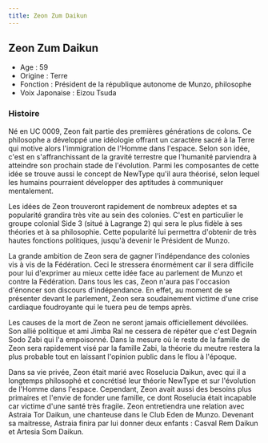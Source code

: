 ```yaml
---
title: Zeon Zum Daikun
---
```


Zeon Zum Daikun
---------------





* Age : 59
* Origine : Terre
* Fonction : Président de la république autonome de Munzo, philosophe
* Voix Japonaise : Eizou Tsuda


### Histoire


Né en UC 0009, Zeon fait partie des premières générations de colons. Ce philosophe a développé une idéologie offrant un caractère sacré à la Terre qui motive alors l'immigration de l'Homme dans l'espace. Selon son idée, c'est en s'affranchissant de la gravité terrestre que l'humanité parviendra à atteindre son prochain stade de l'évolution. Parmi les composantes de cette idée se trouve aussi le concept de NewType qu'il aura théorisé, selon lequel les humains pourraient développer des aptitudes à communiquer mentalement. 


Les idées de Zeon trouveront rapidement de nombreux adeptes et sa popularité grandira très vite au sein des colonies. C'est en particulier le groupe colonial Side 3 (situé à Lagrange 2) qui sera le plus fidèle à ses théories et à sa philosophie. Cette popularité lui permettra d'obtenir de très hautes fonctions politiques, jusqu'à devenir le Président de Munzo. 


La grande ambition de Zeon sera de gagner l'indépendance des colonies vis à vis de la Fédération. Ceci le stressera énormément car il sera difficile pour lui d'exprimer au mieux cette idée face au parlement de Munzo et contre la Fédération. Dans tous les cas, Zeon n'aura pas l'occasion d'énoncer son discours d'indépendance. En effet, au moment de se présenter devant le parlement, Zeon sera soudainement victime d'une crise cardiaque foudroyante qui le tuera peu de temps après. 


Les causes de la mort de Zeon ne seront jamais officiellement dévoilées. Son allié politique et ami Jimba Ral ne cessera de répéter que c'est Degwin Sodo Zabi qui l'a empoisonné. Dans la mesure où le reste de la famille de Zeon sera rapidement visé par la famille Zabi, la théorie du meutre restera la plus probable tout en laissant l'opinion public dans le flou à l'époque. 


Dans sa vie privée, Zeon était marié avec Roselucia Daikun, avec qui il a longtemps philosophé et concrétisé leur théorie NewType et sur l'évolution de l'Homme dans l'espace. Cependant, Zeon avait aussi des besoins plus primaires et l'envie de fonder une famille, ce dont Roselucia était incapable car victime d'une santé très fragile. Zeon entretiendra une relation avec Astraia Tor Daikun, une chanteuse dans le Club Eden de Munzo. Devenant sa maitresse, Astraia finira par lui donner deux enfants : Casval Rem Daikun et Artesia Som Daikun. 


